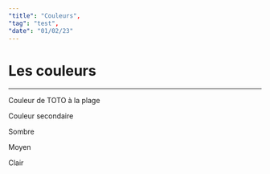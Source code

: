 ```yaml
---
"title": "Couleurs",
"tag": "test",
"date": "01/02/23"
---
```

Les couleurs
============

* * *

Couleur de TOTO à la plage

Couleur secondaire

Sombre

Moyen

Clair

